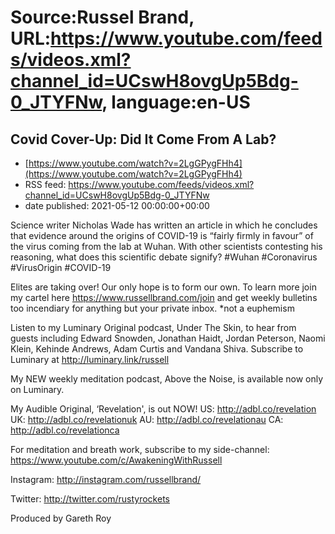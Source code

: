 # Source:Russel Brand, URL:https://www.youtube.com/feeds/videos.xml?channel_id=UCswH8ovgUp5Bdg-0_JTYFNw, language:en-US

## Covid Cover-Up: Did It Come From A Lab?
 - [https://www.youtube.com/watch?v=2LgGPygFHh4](https://www.youtube.com/watch?v=2LgGPygFHh4)
 - RSS feed: https://www.youtube.com/feeds/videos.xml?channel_id=UCswH8ovgUp5Bdg-0_JTYFNw
 - date published: 2021-05-12 00:00:00+00:00

Science writer Nicholas Wade has written an article in which he concludes that evidence around the origins of COVID-19 is “fairly firmly in favour” of the virus coming from the lab at Wuhan. With other scientists contesting his reasoning, what does this scientific debate signify? 
#Wuhan #Coronavirus #VirusOrigin #COVID-19

Elites are taking over! Our only hope is to form our own. To learn more join my cartel here https://www.russellbrand.com/join and get weekly bulletins too incendiary for anything but your private inbox.
*not a euphemism

Listen to my Luminary Original podcast, Under The Skin, to hear from guests including Edward Snowden, Jonathan Haidt, Jordan Peterson, Naomi Klein, Kehinde Andrews, Adam Curtis and Vandana Shiva.
Subscribe to Luminary at http://luminary.link/russell

My NEW weekly meditation podcast, Above the Noise, is available now only on Luminary.

My Audible Original, ‘Revelation', is out NOW!
US: 
http://adbl.co/revelation
UK: 
http://adbl.co/revelationuk
AU: 
http://adbl.co/revelationau
CA: 
http://adbl.co/revelationca

For meditation and breath work, subscribe to my side-channel: 
https://www.youtube.com/c/AwakeningWithRussell

Instagram: 
http://instagram.com/russellbrand/

Twitter: 
http://twitter.com/rustyrockets

Produced by Gareth Roy

